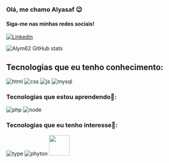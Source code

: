### Olá, me chamo Alyasaf 😉
#### Siga-me nas minhas redes sociais!
[![Linkedin](https://img.shields.io/badge/LinkedIn-0077B5?style=for-the-badge&logo=linkedin&logoColor=white)](https://www.linkedin.com/in/alyasaf-meireles-40b51b247)

![Alym62 GitHub stats](https://github-readme-stats.vercel.app/api?username=Alym62&show_icons=true&theme=cobalt)

## Tecnologias que eu tenho conhecimento:
![html](https://img.shields.io/badge/HTML5-E34F26?style=for-the-badge&logo=html5&logoColor=white)
![css](https://img.shields.io/badge/CSS3-1572B6?style=for-the-badge&logo=css3&logoColor=white)
![js](https://img.shields.io/badge/JavaScript-F7DF1E?style=for-the-badge&logo=javascript&logoColor=black)
![mysql](https://img.shields.io/badge/MySQL-005C84?style=for-the-badge&logo=mysql&logoColor=white)

### Tecnologias que estou aprendendo📖:

![php](https://img.shields.io/badge/PHP-777BB4?style=for-the-badge&logo=php&logoColor=white)
![node](https://img.shields.io/badge/Node.js-43853D?style=for-the-badge&logo=node.js&logoColor=white)

### Tecnologias que eu tenho interesse🚀:

![type](https://img.shields.io/badge/TypeScript-007ACC?style=for-the-badge&logo=typescript&logoColor=white)
![phyton](https://img.shields.io/badge/Python-14354C?style=for-the-badge&logo=python&logoColor=white)
<img src="https://img.shields.io/badge/Angular-DD0031?style=for-the-badge&logo=angular&logoColor=white" width="55px">
